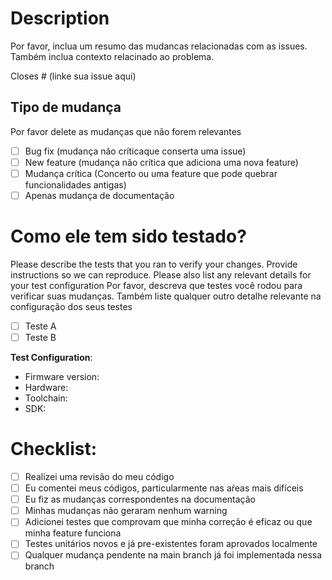 # Description

Por favor, inclua um resumo das mudancas relacionadas com as issues. Também inclua contexto relacinado ao problema.

Closes # (linke sua issue aqui)

## Tipo de mudança

Por favor delete as mudanças que não forem relevantes

- [ ] Bug fix (mudança não críticaque conserta uma issue)
- [ ] New feature (mudança não crítica que adiciona uma nova feature)
- [ ] Mudança crítica (Concerto ou uma feature que pode quebrar funcionalidades antigas)
- [ ] Apenas mudança de documentação

# Como ele tem sido testado?

Please describe the tests that you ran to verify your changes. Provide instructions so we can reproduce. Please also list any relevant details for your test configuration
Por favor, descreva que testes você rodou para verificar suas mudanças. Também liste qualquer outro detalhe relevante na configuração dos seus testes

- [ ] Teste A
- [ ] Teste B

**Test Configuration**:

- Firmware version:
- Hardware:
- Toolchain:
- SDK:

# Checklist:

- [ ] Realizei uma revisão do meu código
- [ ] Eu comentei meus códigos, particularmente nas aŕeas mais difíceis
- [ ] Eu fiz as mudanças correspondentes na documentação
- [ ] Minhas mudanças não geraram nenhum warning
- [ ] Adicionei testes que comprovam que minha correção é eficaz ou que minha feature funciona
- [ ] Testes unitários novos e já pre-existentes foram aprovados localmente
- [ ] Qualquer mudança pendente na main branch já foi implementada nessa branch

